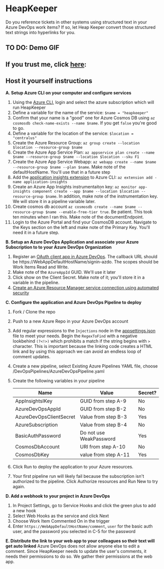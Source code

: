 # HeapKeeper 

Do you reference tickets in other systems using structured text in your Azure DevOps work items?  If so, let Heap Keeper convert those structured text strings into hyperlinks for you.

## TO DO: Demo GIF

## If you trust me, click [here](https://heapkeeper.azurewebsites.net/):

## Host it yourself instructions

**A. Setup Azure CLI on your computer and configure services**

1. Using the [Azure CLI](https://docs.microsoft.com/en-us/cli/azure/), login and select the azure subscription which will run HeapKeeper
2. Define a variable for the name of the service: `$name = "heapkeeper"`
3. Confirm that your name is a "good" one for Azure Cosmos DB using `az cosmosdb check-name-exists --name $name`.  If you get `false` you're good to go.
4. Define a variable for the location of the service: `$location = "centralus"`
5. Create the Azure Resource Group: `az group create --location $location --resource-group $name`
6. Create the Azure App Service Plan: `az appservice plan create --name $name --resource-group $name --location $location --sku F1`
7. Create the Azure App Service Webapp: `az webapp create --name $name --resource-group $name --plan $name`.  Make note of the defaultHostName.  You'll use that in a future step
8. Add the [application insights extension](https://docs.microsoft.com/en-us/cli/azure/ext/application-insights/?view=azure-cli-latest) to Azure CLI: `az extension add -name application-insights`
9. Create an Azure App Insights instrumentaiton key: `az monitor app-insights component create --app $name --location $location --resource-group $name`.  In addition, make note of the instrumentation key.  We will store it in a pipeline variable later.
10. Create cosmos db account `az cosmosdb create --name $name --resource-group $name --enable-free-tier true`.  Be patient.  This took ten minutes when I ran this.  Make note of the documentEndpoint.
11. Login to the Azure Portal and find your CosmosDB account.  Navigate to the Keys section on the left and make note of the Primary Key.  You'll need it in a future step.

**B. Setup an Azure DevOps Application and associate your Azure Subscription to to your Azure DevOps Organization**
1. Register an [OAuth client app in Azure DevOps](https://app.vsaex.visualstudio.com/app/register).  The callback URL should be https://WebAppDefaultHostName/signin-azdo.  The scopes should be Work Items Read and Write.
2. Make note of the `AzureAppId` GUID.  We'll use it later
3. Click show on the Client Secret.  Make note of it; you'll store it in a variable in the pipeline.
4. [Create an Azure Resource Manager service connection using automated security](https://docs.microsoft.com/en-us/azure/devops/pipelines/library/connect-to-azure?view=azure-devops#create-an-azure-resource-manager-service-connection-using-automated-security)

**C. Configure the application and Azure DevOps Pipeline to deploy**
1. Fork / Clone the repo
2. Push to a new Azure Repo in your Azure DevOps account
3. Add regular expressions to the `Injections` node in the [appsettings.json](/HeapKeeper/appsettings.json) file to meet your needs.  Begin the `RegexToFind` with a negative lookbehind `(?<!>)` which prohibits a match if the string begins with `>` character.  This is important because the linking code creates a HTML link and by using this approach we can avoid an endless loop of comment updates.
4. Create a new pipeline, select Existing Azure Pipelines YAML file, choose /DevOpsPipelines/AzureDevOpsPipeline.yaml
5. Create the following variables in your pipeline

    | Name | Value | Secret? |
    | --- | --- | --- |
    | AppInsightsIKey| GUID from step A-9 | No
    | AzureDevOpsAppId| GUID from step B-2 | No
    | AzureDevOpsClientSecret| Value from step B-3 | Yes
    | AzureSubscription| Value from step B-4 | No
    | BasicAuthPassword| Do not use WeakPassword | Yes
    | CosmosDbAccount | URI from step A-10 | No
    | CosmosDbKey | value from step A-11 | Yes

6. Click Run to deploy the application to your Azure resources.
7. Your first pipeline run will likely fail because the subscription isn't authorized to the pipeline.  Click Authorize resources and Run New to try again.

**D. Add a webhook to your project in Azure DevOps**
1.  In Project Settings, go to Service Hooks and click the green plus to add a new hook
2.  Select Web Hooks as the service and click Next
3.  Choose Work Item Commented On in the trigger
4.  Enter `https://WebAppDefaultHostName/comment`, `user` for the basic auth user, and the password you selected in C-5 for the password

**E. Distribute the link to your web app to your colleagues so their text will get auto linked**
Azure DevOps does not allow anyone else to edit a comment.  Since HeapKeeper needs to update the user's comments, it needs their permissions to do so.  We gather their permissions at the web app.  